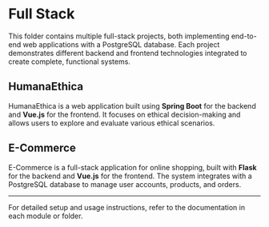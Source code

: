 # Full Stack

This folder contains multiple full-stack projects, both implementing end-to-end web applications with a PostgreSQL database. Each project demonstrates different backend and frontend technologies integrated to create complete, functional systems.

## HumanaEthica

HumanaEthica is a web application built using **Spring Boot** for the backend and **Vue.js** for the frontend. It focuses on ethical decision-making and allows users to explore and evaluate various ethical scenarios.

## E-Commerce

E-Commerce is a full-stack application for online shopping, built with **Flask** for the backend and **Vue.js** for the frontend. The system integrates with a PostgreSQL database to manage user accounts, products, and orders.

---

For detailed setup and usage instructions, refer to the documentation in each module or folder.

